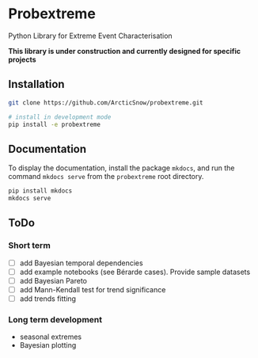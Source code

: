 # Probextreme
Python Library for Extreme Event Characterisation

**This library is under construction and currently designed for specific projects**

## Installation

```bash
git clone https://github.com/ArcticSnow/probextreme.git

# install in development mode
pip install -e probextreme
```

## Documentation
To display the documentation, install the package `mkdocs`, and run the command `mkdocs serve` from the `probextreme` root directory.

```sh
pip install mkdocs
mkdocs serve
```

## ToDo
### Short term
- [ ] add Bayesian temporal dependencies
- [ ] add example notebooks (see Bérarde cases). Provide sample datasets
- [ ] add Bayesian Pareto 
- [ ] add Mann-Kendall test for trend significance
- [ ] add trends fitting

### Long term development
- seasonal extremes
- Bayesian plotting
